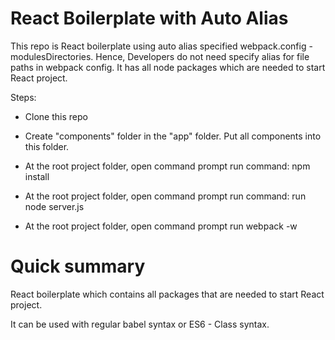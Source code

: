 # React Boilerplate with Auto Alias #

This repo is React boilerplate using auto alias specified webpack.config - modulesDirectories.
Hence, Developers do not need specify alias for file paths in webpack config.
It has all node packages which are needed to start React project.

Steps:

* Clone this repo

* Create "components" folder in the "app" folder. Put all components into this folder.

* At the root project folder, open command prompt run command: npm install

* At the root project folder, open command prompt run command: run node server.js 

* At the root project folder, open command prompt run webpack -w 

# Quick summary #
React boilerplate which contains all packages that are needed to start React project.

It can be used with regular babel syntax or ES6 - Class syntax.